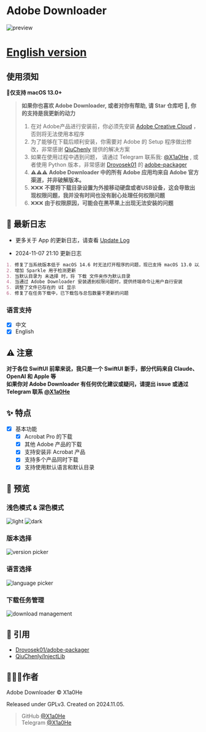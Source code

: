 # Adobe Downloader

![preview](imgs/Adobe%20Downloader.png)

# **[English version](readme-en.md)**

## 使用须知

**🍎仅支持 macOS 13.0+**

> **如果你也喜欢 Adobe Downloader, 或者对你有帮助, 请 Star 仓库吧 🌟, 你的支持是我更新的动力**
>
> 1. 在对
     Adobe产品进行安装前，你必须先安装 [Adobe Creative Cloud](https://creativecloud.adobe.com/apps/download/creative-cloud)
     ，否则将无法使用本程序
> 2. 为了能够在下载后顺利安装，你需要对 Adobe 的 Setup 程序做出修改，非常感谢 [QiuChenly](https://github.com/QiuChenly)
     提供的解决方案
> 3. 如果在使用过程中遇到问题， 请通过 Telegram 联系我: [@X1a0He](https://t.me/X1a0He) , 或者使用 Python
     版本，非常感谢 [Drovosek01](https://github.com/Drovosek01)
     的 [adobe-packager](https://github.com/Drovosek01/adobe-packager)
> 4. ⚠️⚠️⚠️ **Adobe Downloader 中的所有 Adobe 应用均来自 Adobe 官方渠道，并非破解版本。**
> 5. ❌❌❌ **不要将下载目录设置为外接移动硬盘或者USB设备，这会导致出现权限问题，我并没有时间也没有耐心处理任何权限问题**
> 6. ❌❌❌ **由于权限原因，可能会在黑苹果上出现无法安装的问题**

## 📔 最新日志

- 更多关于 App 的更新日志，请查看 [Update Log](update-log.md)

- 2024-11-07 21:10 更新日志

```markdown
1. 修复了当系统版本低于 macOS 14.6 时无法打开程序的问题，现已支持 macOS 13.0 以上
2. 增加 Sparkle 用于检测更新
3. 当默认目录为 未选择 时，将 下载 文件夹作为默认目录
4. 当通过 Adobe Downloader 安装遇到权限问题时，提供终端命令让用户自行安装
5. 调整了文件已存在的 UI 显示
6. 修复了在任务下载中，已下载包与总包数量不更新的问题
```

### 语言支持

- [x] 中文
- [x] English

## ⚠️ 注意

**对于各位 SwiftUI 前辈来说，我只是一个 SwiftUI 新手，部分代码来自 Claude、OpenAI 和 Apple 等**
\
**如果你对 Adobe Downloader 有任何优化建议或疑问，请提出 issue 或通过 Telegram 联系 [@X1a0He](https://t.me/X1a0He)**

## ✨ 特点

- [x] 基本功能
    - [x] Acrobat Pro 的下载
    - [x] 其他 Adobe 产品的下载
    - [x] 支持安装非 Acrobat 产品
    - [x] 支持多个产品同时下载
    - [x] 支持使用默认语言和默认目录

## 👀 预览

### 浅色模式 & 深色模式

![light](imgs/preview-light.png)
![dark](imgs/preview-dark.png)

### 版本选择

![version picker](imgs/version.png)

### 语言选择

![language picker](imgs/language.png)

### 下载任务管理

![download management](imgs/download.png)

## 🔗 引用

- [Drovosek01/adobe-packager](https://github.com/Drovosek01/adobe-packager/)
- [QiuChenly/InjectLib](https://github.com/QiuChenly/InjectLib/)

## 👨🏻‍💻作者

Adobe Downloader © X1a0He

Released under GPLv3. Created on 2024.11.05.

> GitHub [@X1a0He](https://github.com/X1a0He/) \
> Telegram [@X1a0He](https://t.me/X1a0He)
